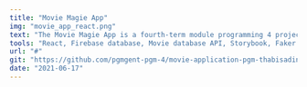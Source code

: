 ```yaml
---
title: "Movie Magie App"
img: "movie_app_react.png"
text: "The Movie Magie App is a fourth-term module programming 4 project as well as the first-year final project. The main objective of the project is to create a movie app utilizing react, Firebase (database and hosting), and the Movie database API. A home page with an overview of popular, trending, and highest rated series and movies, a detail page with for serie or movie, search with autofill and a search page with search results are all available to users. "
tools: "React, Firebase database, Movie database API, Storybook, Faker JS, React Router DOM were among the most used during this project."
url: "#"
git: "https://github.com/pgmgent-pgm-4/movie-application-pgm-thabisadingani"
date: "2021-06-17"
---
```


